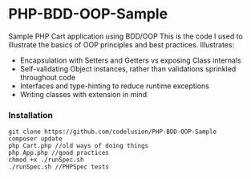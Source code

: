 # PHP-BDD-OOP-Sample
Sample PHP Cart application using BDD/OOP
  This is the code I used to illustrate the basics of OOP principles and best practices.
  Illustrates:
  - Encapsulation with Setters and Getters vs exposing Class internals
  - Self-validating Object instances, rather than validations sprinkled throughout code
  - Interfaces and type-hinting to reduce runtime exceptions
  - Writing classes with extension in mind
  
  
  ### Installation
  
  ```
  git clone https://github.com/codelusion/PHP-BDD-OOP-Sample
  composer update
  php Cart.php //old ways of doing things
  php App.php //good practices
  chmod +x ./runSpec.sh
  ./runSpec.sh //PHPSpec tests
  ```
  
  
